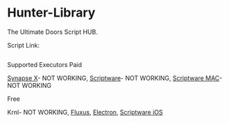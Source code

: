 # Hunter-Library
The Ultimate Doors Script HUB.

Script Link:
```lua

```

Supported Executors
 Paid
 
 [ Synapse X](https://x.synapse.to/)- NOT WORKING, [Scriptware]([url](https://script-ware.com/w)https://script-ware.com/w)- NOT WORKING, [Scriptware MAC]([url](https://script-ware.com/w)https://script-ware.com/m)- NOT WORKING
 
 Free
 
 Krnl- NOT WORKING, [Fluxus](https://fluxteam.net), [Electron](https://ryos.lol), [Scriptware iOS]([url](https://script-ware.com/w)https://script-ware.com/ios)
